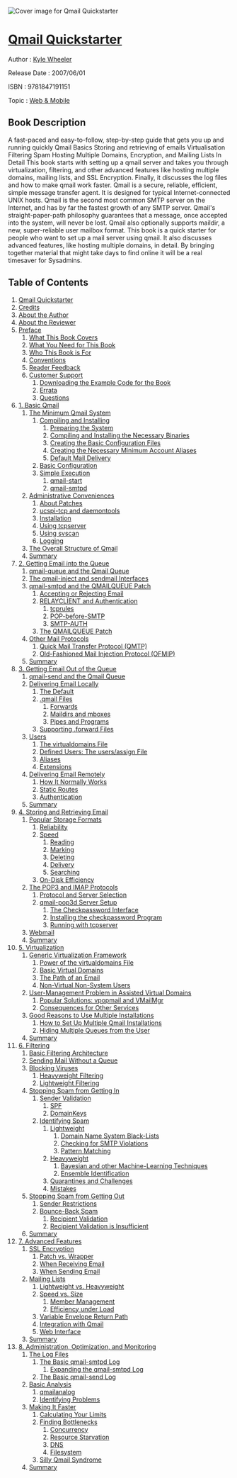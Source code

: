 ![Cover image for Qmail Quickstarter](https://imgdetail.ebookreading.net/cover/cover/web_mobile/EB9781847191151.jpg)

[Qmail Quickstarter](https://ebookreading.net/view/book/Qmail+Quickstarter-EB9781847191151_1.html "Qmail Quickstarter")
====================================================================================================================

Author : [Kyle Wheeler](https://ebookreading.net/search/author/Kyle+Wheeler)

Release Date : 2007/06/01

ISBN : 9781847191151

Topic : [Web & Mobile](https://ebookreading.net/search/category/web-mobile)

Book Description
-----------------

A fast-paced and easy-to-follow, step-by-step guide that gets you up and running quickly
Qmail Basics
Storing and retrieving of emails
Virtualisation
Filtering Spam 
Hosting Multiple Domains, Encryption, and Mailing Lists
In Detail
This book starts with setting up a qmail server and takes you through virtualization, filtering, and other advanced features like hosting multiple domains, mailing lists, and SSL Encryption. Finally, it discusses the log files and how to make qmail work faster.
Qmail is a secure, reliable, efficient, simple message transfer agent. It is designed for typical Internet-connected UNIX hosts. Qmail is the second most common SMTP server on the Internet, and has by far the fastest growth of any SMTP server. Qmail's straight-paper-path philosophy guarantees that a message, once accepted into the system, will never be lost. Qmail also optionally supports maildir, a new, super-reliable user mailbox format.
This book is a quick starter for people who want to set up a mail server using qmail. It also discusses advanced features, like hosting multiple domains, in detail. By bringing together material that might take days to find online it will be a real timesaver for Sysadmins.
              
Table of Contents
-----------------

1. [Qmail Quickstarter](https://ebookreading.net/view/book/Qmail+Quickstarter-EB9781847191151_1.html)
1. [Credits](https://ebookreading.net/view/book/Qmail+Quickstarter-EB9781847191151_2.html)
1. [About the Author](https://ebookreading.net/view/book/Qmail+Quickstarter-EB9781847191151_3.html)
1. [About the Reviewer](https://ebookreading.net/view/book/Qmail+Quickstarter-EB9781847191151_4.html)
1. [Preface](https://ebookreading.net/view/book/Qmail+Quickstarter-EB9781847191151_5.html)
    1. [What This Book Covers](https://ebookreading.net/view/book/Qmail+Quickstarter-EB9781847191151_5.html#ch00lvl1sec01)
    1. [What You Need for This Book](https://ebookreading.net/view/book/Qmail+Quickstarter-EB9781847191151_5.html#ch00lvl1sec02)
    1. [Who This Book is For](https://ebookreading.net/view/book/Qmail+Quickstarter-EB9781847191151_5.html#ch00lvl1sec03)
    1. [Conventions](https://ebookreading.net/view/book/Qmail+Quickstarter-EB9781847191151_5.html#ch00lvl1sec04)
    1. [Reader Feedback](https://ebookreading.net/view/book/Qmail+Quickstarter-EB9781847191151_5.html#ch00lvl1sec05)
    1. [Customer Support](https://ebookreading.net/view/book/Qmail+Quickstarter-EB9781847191151_5.html#ch00lvl1sec06)
        1. [Downloading the Example Code for the Book](https://ebookreading.net/view/book/Qmail+Quickstarter-EB9781847191151_5.html#ch00lvl2sec01)
        1. [Errata](https://ebookreading.net/view/book/Qmail+Quickstarter-EB9781847191151_5.html#ch00lvl2sec02)
        1. [Questions](https://ebookreading.net/view/book/Qmail+Quickstarter-EB9781847191151_5.html#ch00lvl2sec03)
1. [1. Basic Qmail](https://ebookreading.net/view/book/Qmail+Quickstarter-EB9781847191151_6.html)
    1. [The Minimum Qmail System](https://ebookreading.net/view/book/Qmail+Quickstarter-EB9781847191151_6.html#ch01lvl1sec01)
        1. [Compiling and Installing](https://ebookreading.net/view/book/Qmail+Quickstarter-EB9781847191151_6.html#ch01lvl2sec01)
            1. [Preparing the System](https://ebookreading.net/view/book/Qmail+Quickstarter-EB9781847191151_6.html#ch01lvl3sec01)
            1. [Compiling and Installing the Necessary Binaries](https://ebookreading.net/view/book/Qmail+Quickstarter-EB9781847191151_6.html#ch01lvl3sec02)
            1. [Creating the Basic Configuration Files](https://ebookreading.net/view/book/Qmail+Quickstarter-EB9781847191151_6.html#ch01lvl3sec03)
            1. [Creating the Necessary Minimum Account Aliases](https://ebookreading.net/view/book/Qmail+Quickstarter-EB9781847191151_6.html#ch01lvl3sec04)
            1. [Default Mail Delivery](https://ebookreading.net/view/book/Qmail+Quickstarter-EB9781847191151_6.html#ch01lvl3sec05)
        1. [Basic Configuration](https://ebookreading.net/view/book/Qmail+Quickstarter-EB9781847191151_6.html#ch01lvl2sec02)
        1. [Simple Execution](https://ebookreading.net/view/book/Qmail+Quickstarter-EB9781847191151_6.html#ch01lvl2sec03)
            1. [qmail-start](https://ebookreading.net/view/book/Qmail+Quickstarter-EB9781847191151_6.html#ch01lvl3sec06)
            1. [qmail-smtpd](https://ebookreading.net/view/book/Qmail+Quickstarter-EB9781847191151_6.html#ch01lvl3sec07)
    1. [Administrative Conveniences](https://ebookreading.net/view/book/Qmail+Quickstarter-EB9781847191151_6.html#ch01lvl1sec02)
        1. [About Patches](https://ebookreading.net/view/book/Qmail+Quickstarter-EB9781847191151_6.html#ch01lvl2sec04)
        1. [ucspi-tcp and daemontools](https://ebookreading.net/view/book/Qmail+Quickstarter-EB9781847191151_6.html#ch01lvl2sec05)
        1. [Installation](https://ebookreading.net/view/book/Qmail+Quickstarter-EB9781847191151_6.html#ch01lvl3sec08)
        1. [Using tcpserver](https://ebookreading.net/view/book/Qmail+Quickstarter-EB9781847191151_6.html#ch01lvl2sec06)
        1. [Using svscan](https://ebookreading.net/view/book/Qmail+Quickstarter-EB9781847191151_6.html#ch01lvl2sec07)
        1. [Logging](https://ebookreading.net/view/book/Qmail+Quickstarter-EB9781847191151_6.html#ch01lvl2sec08)
    1. [The Overall Structure of Qmail](https://ebookreading.net/view/book/Qmail+Quickstarter-EB9781847191151_6.html#ch01lvl1sec03)
    1. [Summary](https://ebookreading.net/view/book/Qmail+Quickstarter-EB9781847191151_6.html#ch01lvl1sec04)
1. [2. Getting Email into the Queue](https://ebookreading.net/view/book/Qmail+Quickstarter-EB9781847191151_7.html)
    1. [qmail-queue and the Qmail Queue](https://ebookreading.net/view/book/Qmail+Quickstarter-EB9781847191151_7.html#ch02lvl1sec01)
    1. [The qmail-inject and sendmail Interfaces](https://ebookreading.net/view/book/Qmail+Quickstarter-EB9781847191151_7.html#ch02lvl1sec02)
    1. [qmail-smtpd and the QMAILQUEUE Patch](https://ebookreading.net/view/book/Qmail+Quickstarter-EB9781847191151_7.html#ch02lvl1sec03)
        1. [Accepting or Rejecting Email](https://ebookreading.net/view/book/Qmail+Quickstarter-EB9781847191151_7.html#ch02lvl2sec01)
        1. [RELAYCLIENT and Authentication](https://ebookreading.net/view/book/Qmail+Quickstarter-EB9781847191151_7.html#ch02lvl2sec02)
            1. [tcprules](https://ebookreading.net/view/book/Qmail+Quickstarter-EB9781847191151_7.html#ch02lvl3sec01)
            1. [POP-before-SMTP](https://ebookreading.net/view/book/Qmail+Quickstarter-EB9781847191151_7.html#ch02lvl3sec02)
            1. [SMTP-AUTH](https://ebookreading.net/view/book/Qmail+Quickstarter-EB9781847191151_7.html#ch02lvl3sec03)
        1. [The QMAILQUEUE Patch](https://ebookreading.net/view/book/Qmail+Quickstarter-EB9781847191151_7.html#ch02lvl2sec03)
    1. [Other Mail Protocols](https://ebookreading.net/view/book/Qmail+Quickstarter-EB9781847191151_7.html#ch02lvl1sec04)
        1. [Quick Mail Transfer Protocol (QMTP)](https://ebookreading.net/view/book/Qmail+Quickstarter-EB9781847191151_7.html#ch02lvl2sec04)
        1. [Old-Fashioned Mail Injection Protocol (OFMIP)](https://ebookreading.net/view/book/Qmail+Quickstarter-EB9781847191151_7.html#ch02lvl2sec05)
    1. [Summary](https://ebookreading.net/view/book/Qmail+Quickstarter-EB9781847191151_7.html#ch02lvl1sec05)
1. [3. Getting Email Out of the Queue](https://ebookreading.net/view/book/Qmail+Quickstarter-EB9781847191151_8.html)
    1. [qmail-send and the Qmail Queue](https://ebookreading.net/view/book/Qmail+Quickstarter-EB9781847191151_8.html#ch03lvl1sec01)
    1. [Delivering Email Locally](https://ebookreading.net/view/book/Qmail+Quickstarter-EB9781847191151_8.html#ch03lvl1sec02)
        1. [The Default](https://ebookreading.net/view/book/Qmail+Quickstarter-EB9781847191151_8.html#ch03lvl2sec01)
        1. [.qmail Files](https://ebookreading.net/view/book/Qmail+Quickstarter-EB9781847191151_8.html#ch03lvl2sec02)
            1. [Forwards](https://ebookreading.net/view/book/Qmail+Quickstarter-EB9781847191151_8.html#ch03lvl3sec01)
            1. [Maildirs and mboxes](https://ebookreading.net/view/book/Qmail+Quickstarter-EB9781847191151_8.html#ch03lvl3sec02)
            1. [Pipes and Programs](https://ebookreading.net/view/book/Qmail+Quickstarter-EB9781847191151_8.html#ch03lvl3sec03)
        1. [Supporting .forward Files](https://ebookreading.net/view/book/Qmail+Quickstarter-EB9781847191151_8.html#ch03lvl2sec03)
    1. [Users](https://ebookreading.net/view/book/Qmail+Quickstarter-EB9781847191151_8.html#ch03lvl1sec03)
        1. [The virtualdomains File](https://ebookreading.net/view/book/Qmail+Quickstarter-EB9781847191151_8.html#ch03lvl2sec04)
        1. [Defined Users: The users/assign File](https://ebookreading.net/view/book/Qmail+Quickstarter-EB9781847191151_8.html#ch03lvl2sec05)
        1. [Aliases](https://ebookreading.net/view/book/Qmail+Quickstarter-EB9781847191151_8.html#ch03lvl2sec06)
        1. [Extensions](https://ebookreading.net/view/book/Qmail+Quickstarter-EB9781847191151_8.html#ch03lvl2sec07)
    1. [Delivering Email Remotely](https://ebookreading.net/view/book/Qmail+Quickstarter-EB9781847191151_8.html#ch03lvl1sec04)
        1. [How It Normally Works](https://ebookreading.net/view/book/Qmail+Quickstarter-EB9781847191151_8.html#ch03lvl2sec08)
        1. [Static Routes](https://ebookreading.net/view/book/Qmail+Quickstarter-EB9781847191151_8.html#ch03lvl2sec09)
        1. [Authentication](https://ebookreading.net/view/book/Qmail+Quickstarter-EB9781847191151_8.html#ch03lvl2sec10)
    1. [Summary](https://ebookreading.net/view/book/Qmail+Quickstarter-EB9781847191151_8.html#ch03lvl1sec05)
1. [4. Storing and Retrieving Email](https://ebookreading.net/view/book/Qmail+Quickstarter-EB9781847191151_9.html)
    1. [Popular Storage Formats](https://ebookreading.net/view/book/Qmail+Quickstarter-EB9781847191151_9.html#ch04lvl1sec01)
        1. [Reliability](https://ebookreading.net/view/book/Qmail+Quickstarter-EB9781847191151_9.html#ch04lvl2sec01)
        1. [Speed](https://ebookreading.net/view/book/Qmail+Quickstarter-EB9781847191151_9.html#ch04lvl2sec02)
            1. [Reading](https://ebookreading.net/view/book/Qmail+Quickstarter-EB9781847191151_9.html#ch04lvl3sec01)
            1. [Marking](https://ebookreading.net/view/book/Qmail+Quickstarter-EB9781847191151_9.html#ch04lvl3sec02)
            1. [Deleting](https://ebookreading.net/view/book/Qmail+Quickstarter-EB9781847191151_9.html#ch04lvl3sec03)
            1. [Delivery](https://ebookreading.net/view/book/Qmail+Quickstarter-EB9781847191151_9.html#ch04lvl3sec04)
            1. [Searching](https://ebookreading.net/view/book/Qmail+Quickstarter-EB9781847191151_9.html#ch04lvl3sec05)
        1. [On-Disk Efficiency](https://ebookreading.net/view/book/Qmail+Quickstarter-EB9781847191151_9.html#ch04lvl2sec03)
    1. [The POP3 and IMAP Protocols](https://ebookreading.net/view/book/Qmail+Quickstarter-EB9781847191151_9.html#ch04lvl1sec02)
        1. [Protocol and Server Selection](https://ebookreading.net/view/book/Qmail+Quickstarter-EB9781847191151_9.html#ch04lvl2sec04)
        1. [qmail-pop3d Server Setup](https://ebookreading.net/view/book/Qmail+Quickstarter-EB9781847191151_9.html#ch04lvl2sec05)
            1. [The Checkpassword Interface](https://ebookreading.net/view/book/Qmail+Quickstarter-EB9781847191151_9.html#ch04lvl3sec06)
            1. [Installing the checkpassword Program](https://ebookreading.net/view/book/Qmail+Quickstarter-EB9781847191151_9.html#ch04lvl3sec07)
            1. [Running with tcpserver](https://ebookreading.net/view/book/Qmail+Quickstarter-EB9781847191151_9.html#ch04lvl3sec08)
    1. [Webmail](https://ebookreading.net/view/book/Qmail+Quickstarter-EB9781847191151_9.html#ch04lvl1sec03)
    1. [Summary](https://ebookreading.net/view/book/Qmail+Quickstarter-EB9781847191151_9.html#ch04lvl1sec04)
1. [5. Virtualization](https://ebookreading.net/view/book/Qmail+Quickstarter-EB9781847191151_10.html)
    1. [Generic Virtualization Framework](https://ebookreading.net/view/book/Qmail+Quickstarter-EB9781847191151_10.html#ch05lvl1sec01)
        1. [Power of the virtualdomains File](https://ebookreading.net/view/book/Qmail+Quickstarter-EB9781847191151_10.html#ch05lvl2sec01)
        1. [Basic Virtual Domains](https://ebookreading.net/view/book/Qmail+Quickstarter-EB9781847191151_10.html#ch05lvl2sec02)
        1. [The Path of an Email](https://ebookreading.net/view/book/Qmail+Quickstarter-EB9781847191151_10.html#ch05lvl2sec03)
        1. [Non-Virtual Non-System Users](https://ebookreading.net/view/book/Qmail+Quickstarter-EB9781847191151_10.html#ch05lvl2sec04)
    1. [User-Management Problem in Assisted Virtual Domains](https://ebookreading.net/view/book/Qmail+Quickstarter-EB9781847191151_10.html#ch05lvl1sec02)
        1. [Popular Solutions: vpopmail and VMailMgr](https://ebookreading.net/view/book/Qmail+Quickstarter-EB9781847191151_10.html#ch05lvl2sec05)
        1. [Consequences for Other Services](https://ebookreading.net/view/book/Qmail+Quickstarter-EB9781847191151_10.html#ch05lvl2sec06)
    1. [Good Reasons to Use Multiple Installations](https://ebookreading.net/view/book/Qmail+Quickstarter-EB9781847191151_10.html#ch05lvl1sec03)
        1. [How to Set Up Multiple Qmail Installations](https://ebookreading.net/view/book/Qmail+Quickstarter-EB9781847191151_10.html#ch05lvl2sec07)
        1. [Hiding Multiple Queues from the User](https://ebookreading.net/view/book/Qmail+Quickstarter-EB9781847191151_10.html#ch05lvl2sec08)
    1. [Summary](https://ebookreading.net/view/book/Qmail+Quickstarter-EB9781847191151_10.html#ch05lvl1sec04)
1. [6. Filtering](https://ebookreading.net/view/book/Qmail+Quickstarter-EB9781847191151_11.html)
    1. [Basic Filtering Architecture](https://ebookreading.net/view/book/Qmail+Quickstarter-EB9781847191151_11.html#ch06lvl1sec01)
    1. [Sending Mail Without a Queue](https://ebookreading.net/view/book/Qmail+Quickstarter-EB9781847191151_11.html#ch06lvl1sec02)
    1. [Blocking Viruses](https://ebookreading.net/view/book/Qmail+Quickstarter-EB9781847191151_11.html#ch06lvl1sec03)
        1. [Heavyweight Filtering](https://ebookreading.net/view/book/Qmail+Quickstarter-EB9781847191151_11.html#ch06lvl2sec01)
        1. [Lightweight Filtering](https://ebookreading.net/view/book/Qmail+Quickstarter-EB9781847191151_11.html#ch06lvl2sec02)
    1. [Stopping Spam from Getting In](https://ebookreading.net/view/book/Qmail+Quickstarter-EB9781847191151_11.html#ch06lvl1sec04)
        1. [Sender Validation](https://ebookreading.net/view/book/Qmail+Quickstarter-EB9781847191151_11.html#ch06lvl2sec03)
            1. [SPF](https://ebookreading.net/view/book/Qmail+Quickstarter-EB9781847191151_11.html#ch06lvl3sec01)
            1. [DomainKeys](https://ebookreading.net/view/book/Qmail+Quickstarter-EB9781847191151_11.html#ch06lvl3sec02)
        1. [Identifying Spam](https://ebookreading.net/view/book/Qmail+Quickstarter-EB9781847191151_11.html#ch06lvl2sec04)
            1. [Lightweight](https://ebookreading.net/view/book/Qmail+Quickstarter-EB9781847191151_11.html#ch06lvl3sec03)
                1. [Domain Name System Black-Lists](https://ebookreading.net/view/book/Qmail+Quickstarter-EB9781847191151_11.html#ch06lvl4sec01)
                1. [Checking for SMTP Violations](https://ebookreading.net/view/book/Qmail+Quickstarter-EB9781847191151_11.html#ch06lvl4sec02)
                1. [Pattern Matching](https://ebookreading.net/view/book/Qmail+Quickstarter-EB9781847191151_11.html#ch06lvl4sec03)
            1. [Heavyweight](https://ebookreading.net/view/book/Qmail+Quickstarter-EB9781847191151_11.html#ch06lvl3sec04)
                1. [Bayesian and other Machine-Learning Techniques](https://ebookreading.net/view/book/Qmail+Quickstarter-EB9781847191151_11.html#ch06lvl4sec04)
                1. [Ensemble Identification](https://ebookreading.net/view/book/Qmail+Quickstarter-EB9781847191151_11.html#ch06lvl4sec05)
            1. [Quarantines and Challenges](https://ebookreading.net/view/book/Qmail+Quickstarter-EB9781847191151_11.html#ch06lvl3sec05)
            1. [Mistakes](https://ebookreading.net/view/book/Qmail+Quickstarter-EB9781847191151_11.html#ch06lvl3sec06)
    1. [Stopping Spam from Getting Out](https://ebookreading.net/view/book/Qmail+Quickstarter-EB9781847191151_11.html#ch06lvl1sec05)
        1. [Sender Restrictions](https://ebookreading.net/view/book/Qmail+Quickstarter-EB9781847191151_11.html#ch06lvl2sec05)
        1. [Bounce-Back Spam](https://ebookreading.net/view/book/Qmail+Quickstarter-EB9781847191151_11.html#ch06lvl2sec06)
            1. [Recipient Validation](https://ebookreading.net/view/book/Qmail+Quickstarter-EB9781847191151_11.html#ch06lvl3sec07)
            1. [Recipient Validation is Insufficient](https://ebookreading.net/view/book/Qmail+Quickstarter-EB9781847191151_11.html#ch06lvl3sec08)
    1. [Summary](https://ebookreading.net/view/book/Qmail+Quickstarter-EB9781847191151_11.html#ch06lvl1sec06)
1. [7. Advanced Features](https://ebookreading.net/view/book/Qmail+Quickstarter-EB9781847191151_12.html)
    1. [SSL Encryption](https://ebookreading.net/view/book/Qmail+Quickstarter-EB9781847191151_12.html#ch07lvl1sec01)
        1. [Patch vs. Wrapper](https://ebookreading.net/view/book/Qmail+Quickstarter-EB9781847191151_12.html#ch07lvl2sec01)
        1. [When Receiving Email](https://ebookreading.net/view/book/Qmail+Quickstarter-EB9781847191151_12.html#ch07lvl2sec02)
        1. [When Sending Email](https://ebookreading.net/view/book/Qmail+Quickstarter-EB9781847191151_12.html#ch07lvl2sec03)
    1. [Mailing Lists](https://ebookreading.net/view/book/Qmail+Quickstarter-EB9781847191151_12.html#ch07lvl1sec02)
        1. [Lightweight vs. Heavyweight](https://ebookreading.net/view/book/Qmail+Quickstarter-EB9781847191151_12.html#ch07lvl2sec04)
        1. [Speed vs. Size](https://ebookreading.net/view/book/Qmail+Quickstarter-EB9781847191151_12.html#ch07lvl2sec05)
            1. [Member Management](https://ebookreading.net/view/book/Qmail+Quickstarter-EB9781847191151_12.html#ch07lvl3sec01)
            1. [Efficiency under Load](https://ebookreading.net/view/book/Qmail+Quickstarter-EB9781847191151_12.html#ch07lvl3sec02)
        1. [Variable Envelope Return Path](https://ebookreading.net/view/book/Qmail+Quickstarter-EB9781847191151_12.html#ch07lvl2sec06)
        1. [Integration with Qmail](https://ebookreading.net/view/book/Qmail+Quickstarter-EB9781847191151_12.html#ch07lvl2sec07)
        1. [Web Interface](https://ebookreading.net/view/book/Qmail+Quickstarter-EB9781847191151_12.html#ch07lvl2sec08)
    1. [Summary](https://ebookreading.net/view/book/Qmail+Quickstarter-EB9781847191151_12.html#ch07lvl1sec03)
1. [8. Administration, Optimization, and Monitoring](https://ebookreading.net/view/book/Qmail+Quickstarter-EB9781847191151_13.html)
    1. [The Log Files](https://ebookreading.net/view/book/Qmail+Quickstarter-EB9781847191151_13.html#ch08lvl1sec01)
        1. [The Basic qmail-smtpd Log](https://ebookreading.net/view/book/Qmail+Quickstarter-EB9781847191151_13.html#ch08lvl2sec01)
            1. [Expanding the qmail-smtpd Log](https://ebookreading.net/view/book/Qmail+Quickstarter-EB9781847191151_13.html#ch08lvl3sec01)
        1. [The Basic qmail-send Log](https://ebookreading.net/view/book/Qmail+Quickstarter-EB9781847191151_13.html#ch08lvl2sec02)
    1. [Basic Analysis](https://ebookreading.net/view/book/Qmail+Quickstarter-EB9781847191151_13.html#ch08lvl1sec02)
        1. [qmailanalog](https://ebookreading.net/view/book/Qmail+Quickstarter-EB9781847191151_13.html#ch08lvl2sec03)
        1. [Identifying Problems](https://ebookreading.net/view/book/Qmail+Quickstarter-EB9781847191151_13.html#ch08lvl2sec04)
    1. [Making It Faster](https://ebookreading.net/view/book/Qmail+Quickstarter-EB9781847191151_13.html#ch08lvl1sec03)
        1. [Calculating Your Limits](https://ebookreading.net/view/book/Qmail+Quickstarter-EB9781847191151_13.html#ch08lvl2sec05)
        1. [Finding Bottlenecks](https://ebookreading.net/view/book/Qmail+Quickstarter-EB9781847191151_13.html#ch08lvl2sec06)
            1. [Concurrency](https://ebookreading.net/view/book/Qmail+Quickstarter-EB9781847191151_13.html#ch08lvl3sec02)
            1. [Resource Starvation](https://ebookreading.net/view/book/Qmail+Quickstarter-EB9781847191151_13.html#ch08lvl3sec03)
            1. [DNS](https://ebookreading.net/view/book/Qmail+Quickstarter-EB9781847191151_13.html#ch08lvl3sec04)
            1. [Filesystem](https://ebookreading.net/view/book/Qmail+Quickstarter-EB9781847191151_13.html#ch08lvl3sec05)
        1. [Silly Qmail Syndrome](https://ebookreading.net/view/book/Qmail+Quickstarter-EB9781847191151_13.html#ch08lvl2sec07)
    1. [Summary](https://ebookreading.net/view/book/Qmail+Quickstarter-EB9781847191151_13.html#ch08lvl1sec04)
